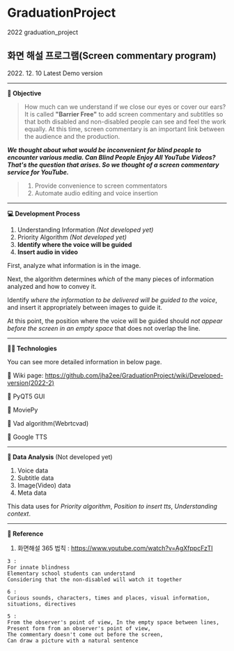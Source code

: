 # GraduationProject
2022 graduation_project
<h2> 화면 해설 프로그램(Screen commentary program)</h2>
2022. 12. 10 Latest Demo version

***
**📌 Objective**
> How much can we understand if we close our eyes or cover our ears? It is called **"Barrier Free"** to add screen commentary and subtitles so that both disabled and non-disabled people can see and feel the work equally.
At this time, screen commentary is an important link between the audience and the production.

***We thought about what would be inconvenient for blind people to encounter various media. Can Blind People Enjoy All YouTube Videos? That's the question that arises. So we thought of a screen commentary service for YouTube.***

> 1. Provide convenience to screen commentators
> 2. Automate audio editing and voice insertion


***
**💻 Development Process**
1. Understanding Information _(Not developed yet)_
2. Priority Algorithm _(Not developed yet)_
3. **Identify where the voice will be guided**
4. **Insert audio in video**
 
First, analyze what information is in the image.

Next, the algorithm determines *which* of the many pieces of information analyzed and how to convey it.

Identify *where the information to be delivered will be guided to the voice*, and insert it appropriately between images to guide it.

At this point, the position where the voice will be guided should *not appear before the screen in an empty space* that does not overlap the line.

***
**🧑‍💻 Technologies**

You can see more detailed information in below page.

🔗 Wiki page: https://github.com/jha2ee/GraduationProject/wiki/Developed-version(2022-2)

📕 PyQT5 GUI

📙 MoviePy

📗 Vad algorithm(Webrtcvad)

📘 Google TTS

***
**📝 Data Analysis** (Not developed yet)
1. Voice data
2. Subtitle data
3. Image(Video) data
4. Meta data

This data uses for *Priority algorithm*, *Position to insert tts*, *Understanding context*.

***
**👀 Reference**
1. 화면해설 365 법칙 : <https://www.youtube.com/watch?v=AgXfppcFzTI>
```
3 : 
For innate blindness
Elementary school students can understand
Considering that the non-disabled will watch it together

6 :
Curious sounds, characters, times and places, visual information, situations, directives

5 :
From the observer's point of view, In the empty space between lines, 
Present form from an observer's point of view,
The commentary doesn't come out before the screen, 
Can draw a picture with a natural sentence

```
